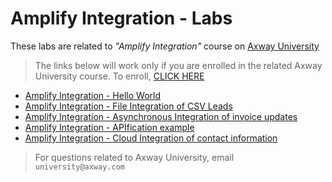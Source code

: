# Amplify Integration - Labs

These labs are related to  *"Amplify Integration"* course on [Axway University](https://university.axway.com/)

> The links below will work only if you are enrolled in the related Axway University course. To enroll, [CLICK HERE](https://university.axway.com/learn/course/11701/introduction-to-amplify-integration?generated_by=33633&hash=d0dde5caee15bc60aabd0bb914a0ba5d9b80814c)

- [Amplify Integration - Hello World](https://university.axway.com/learn/course/11701/play/25574/hands-on-lab-hello-world-ampint0104?hash=0180bbf5c81862afce156015046f3cdb78c25f74&generated_by=13047)
- [Amplify Integration - File Integration of CSV Leads](https://university.axway.com/learn/course/11701/play/25650/example-file-integration-use-case-ampint0203?hash=0180bbf5c81862afce156015046f3cdb78c25f74&generated_by=13047)
- [Amplify Integration - Asynchronous Integration of invoice updates](https://university.axway.com/learn/course/11701/play/25858/example-asynchronous-integration-use-case-ampint0303?hash=0180bbf5c81862afce156015046f3cdb78c25f74&generated_by=13047)
- [Amplify Integration - APIfication example](https://university.axway.com/learn/course/11701/play/25844/example-apification-use-case-ampint0403?hash=0180bbf5c81862afce156015046f3cdb78c25f74&generated_by=13047)
- [Amplify Integration - Cloud Integration of contact information](https://university.axway.com/learn/course/11701/play/25847/example-cloud-integration-use-case-ampint0503?hash=0180bbf5c81862afce156015046f3cdb78c25f74&generated_by=13047)

> For questions related to Axway University, email `university@axway.com`
